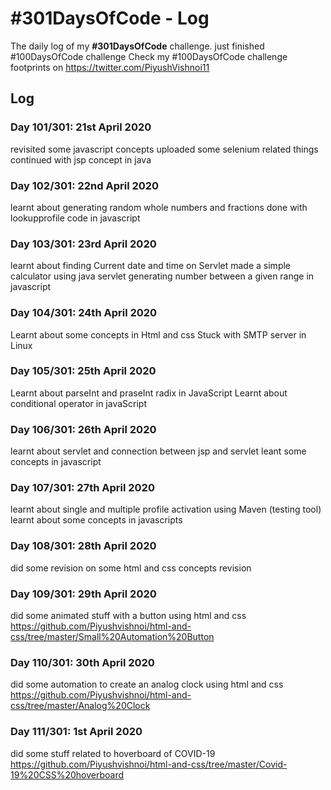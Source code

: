 # #301DaysOfCode - Log
The daily log of my **#301DaysOfCode** challenge.
just finished #100DaysOfCode challenge 
Check my #100DaysOfCode challenge footprints on https://twitter.com/PiyushVishnoi11 

## Log

### Day 101/301: 21st April 2020
revisited some javascript concepts
uploaded some selenium related things
continued with jsp concept in java 

### Day 102/301: 22nd April 2020
learnt about generating random whole numbers and fractions
done with lookupprofile code in javascript

### Day 103/301: 23rd April 2020
learnt about finding Current date and time on Servlet
made a simple calculator using java servlet
generating number between a given range in javascript

### Day 104/301: 24th April 2020
Learnt about some concepts in Html and css
Stuck with SMTP server in Linux 

### Day 105/301: 25th April 2020
Learnt about parseInt and praseInt radix in JavaScript
Learnt about conditional operator in javaScript

### Day 106/301: 26th April 2020
learnt about servlet and connection between jsp and servlet
leant some concepts in javascript

### Day 107/301: 27th April 2020
learnt about single and multiple profile activation using Maven (testing tool)
learnt about some concepts in javascripts

### Day 108/301: 28th April 2020
did some revision on some html and css concepts revision

### Day 109/301: 29th April 2020
did some animated stuff with a button using html and css
https://github.com/Piyushvishnoi/html-and-css/tree/master/Small%20Automation%20Button

### Day 110/301: 30th April 2020
did some automation to create an analog clock using html and css
https://github.com/Piyushvishnoi/html-and-css/tree/master/Analog%20Clock 

### Day 111/301: 1st April 2020
did some stuff related to hoverboard of COVID-19
https://github.com/Piyushvishnoi/html-and-css/tree/master/Covid-19%20CSS%20hoverboard 


